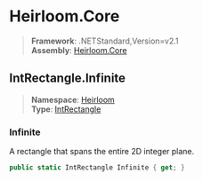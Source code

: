 # Heirloom.Core

> **Framework**: .NETStandard,Version=v2.1  
> **Assembly**: [Heirloom.Core][0]  

## IntRectangle.Infinite

> **Namespace**: [Heirloom][0]  
> **Type**: [IntRectangle][1]  

### Infinite

A rectangle that spans the entire 2D integer plane.

```cs
public static IntRectangle Infinite { get; }
```

[0]: ../../../Heirloom.Core.md
[1]: ../IntRectangle.md
